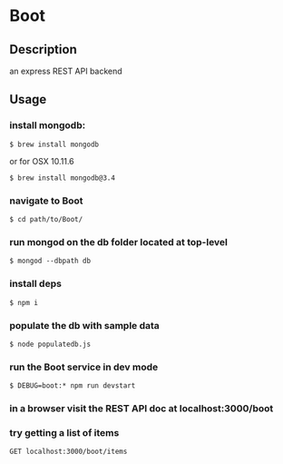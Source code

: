 # Boot

## Description

an express REST API backend

## Usage

### install mongodb:

```
$ brew install mongodb
```

or for OSX 10.11.6

```
$ brew install mongodb@3.4
```

### navigate to Boot

```
$ cd path/to/Boot/
```

### run mongod on the db folder located at top-level

```
$ mongod --dbpath db

```

### install deps

```
$ npm i
```

### populate the db with sample data

```
$ node populatedb.js
```

### run the Boot service in dev mode

```
$ DEBUG=boot:* npm run devstart
```

### in a browser visit the REST API doc at localhost:3000/boot

### try getting a list of items

```
GET localhost:3000/boot/items
```
